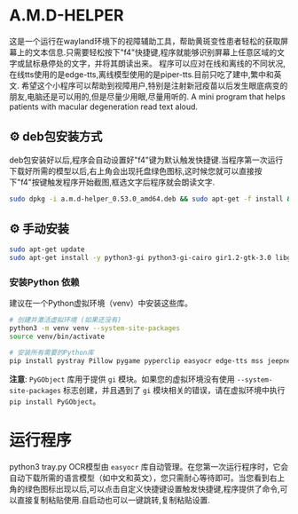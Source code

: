 # A.M.D-HELPER
这是一个运行在wayland环境下的视障辅助工具，帮助黄斑变性患者轻松的获取屏幕上的文本信息.只需要轻松按下"f4"快捷键,程序就能够识别屏幕上任意区域的文字或鼠标悬停处的文字，并将其朗读出来。
程序可以应对在线和离线的不同状况,在线tts使用的是edge-tts,离线模型使用的是piper-tts.目前只吃了建中,繁中和英文.
希望这个小程序可以帮助到视障用户,特别是注射新冠疫苗以后发生眼底病变的朋友,电脑还是可以用的,但是尽量少用眼,尽量用听的.
A mini program that helps patients with macular degeneration read text aloud.
## ⚙️ deb包安装方式
deb包安装好以后,程序会自动设置好"f4"键为默认触发快捷键.当程序第一次运行下载好所需的模型以后,右上角会出现托盘绿色图标,这时候您就可以直接按下"f4"按键触发程序开始截图,框选文字后程序就会朗读文字.
```bash
sudo dpkg -i a.m.d-helper_0.53.0_amd64.deb && sudo apt-get -f install && /usr/share/a.m.d-helper/run_with_init.sh
```
## ⚙️ 手动安装
```bash
sudo apt-get update
sudo apt-get install -y python3-gi python3-gi-cairo gir1.2-gtk-3.0 libgirepository1.0-dev gir1.2-appindicator3-0.1 gnome-screenshot python3-tk
```
### 安装Python 依赖

建议在一个Python虚拟环境（venv）中安装这些库。

```bash
# 创建并激活虚拟环境 (如果还没有)
python3 -m venv venv --system-site-packages
source venv/bin/activate

# 安装所有需要的Python库
pip install pystray Pillow pygame pyperclip easyocr edge-tts mss jeepney dbus-next piper-tts
```
**注意**: `PyGObject` 库用于提供 `gi` 模块。如果您的虚拟环境没有使用 `--system-site-packages` 标志创建，并且遇到了 `gi` 模块相关的错误，请在虚拟环境中执行 `pip install PyGObject`。
# 运行程序
python3 tray.py
OCR模型由 `easyocr` 库自动管理。在您第一次运行程序时，它会自动下载所需的语言模型（如中文和英文），您只需耐心等待即可。当您看到右上角的绿色图标出现以后,可以点击自定义快捷键设置触发快捷键,程序提供了命令,可以直接复制粘贴使用.自启动也可以一键跳转,复制粘贴设置.
